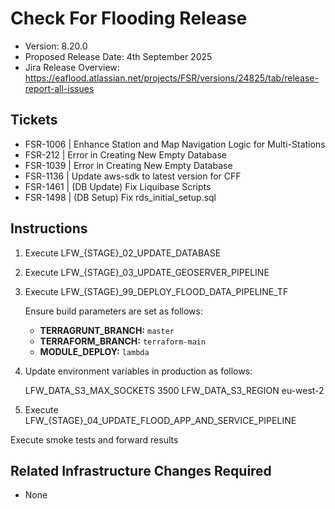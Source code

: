 # Check For Flooding Release

- Version: 8.20.0
- Proposed Release Date: 4th September 2025
- Jira Release Overview: https://eaflood.atlassian.net/projects/FSR/versions/24825/tab/release-report-all-issues

## Tickets


  
- FSR-1006 | Enhance Station and Map Navigation Logic for Multi-Stations
- FSR-212 | Error in Creating New Empty Database  
- FSR-1039 | Error in Creating New Empty Database  
- FSR-1136 | Update aws-sdk to latest version for CFF  
- FSR-1461 | (DB Update) Fix Liquibase Scripts  
- FSR-1498 | (DB Setup) Fix rds_initial_setup.sql 



## Instructions


1. Execute LFW_{STAGE}_02_UPDATE_DATABASE
2. Execute LFW_{STAGE}_03_UPDATE_GEOSERVER_PIPELINE
3. Execute LFW_{STAGE}_99_DEPLOY_FLOOD_DATA_PIPELINE_TF  

   Ensure build parameters are set as follows:  
   - **TERRAGRUNT_BRANCH:** `master`  
   - **TERRAFORM_BRANCH:** `terraform-main`  
   - **MODULE_DEPLOY:** `lambda`
  
4. Update environment variables in production as follows:

    LFW_DATA_S3_MAX_SOCKETS 3500
    LFW_DATA_S3_REGION eu-west-2

5. Execute LFW_{STAGE}_04_UPDATE_FLOOD_APP_AND_SERVICE_PIPELINE

Execute smoke tests and forward results

## Related Infrastructure Changes Required

- None
